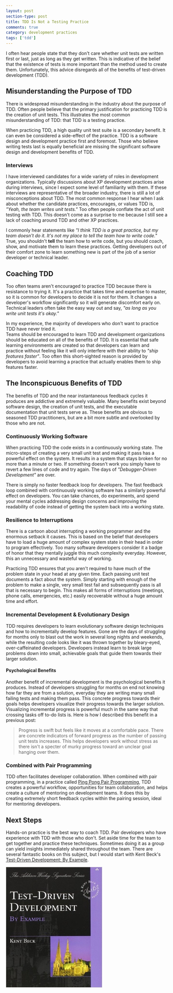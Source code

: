 ```yaml
---
layout: post
section-type: post
title: TDD Is Not a Testing Practice 
comments: true
category: development practices
tags: ['tdd']
---
```


I often hear people state that they don't care whether unit tests are written first or last, just as long as they get written. This is indicative of the belief that the existence of tests is more important than the method used to create them. Unfortunately, this advice disregards all of the benefits of test-driven development (TDD). 

## Misunderstanding the Purpose of TDD 

There is widespread misunderstanding in the industry about the purpose of TDD. Often people believe that the primary justification for practicing TDD is the creation of unit tests. This illustrates the most common misunderstanding of TDD: that TDD is a testing practice.

When practicing TDD, a high quality unit test suite is a secondary benefit. It can even be considered a side-effect of the practice. TDD is a software design and development practice first and foremost. Those who believe writing tests last is equally beneficial are missing the significant software design and development benefits of TDD.

### Interviews

I have interviewed candidates for a wide variety of roles in development organizations. Typically discussions about XP development practices arise during interviews, since I expect some level of familiarity with them. If these interviews are representative of the broader industry, there is still a lot of misconceptions about TDD. The most common response I hear when I ask about whether the candidate practices, encourages, or values TDD is, _"Yeah, the team writes unit tests."_ Too often people conflate the act of unit testing with TDD. This doesn't come as a surprise to me because I still see a lack of coaching around TDD and other XP practices.

I commonly hear statements like _"I think TDD is a great practice, but my team doesn't do it. It's not my place to tell the team how to write code."_ True, you shouldn't **tell** the team how to write code, but you should coach, show, and motivate them to learn these practices. Getting developers out of their comfort zone to learn something new is part of the job of a senior developer or technical leader.

## Coaching TDD

Too often teams aren't encouraged to practice TDD because there is resistance to trying it. It's a practice that takes time and expertise to master, so it is common for developers to decide it is not for them. It changes a developer's workflow significantly so it will generate discomfort early on. Technical leaders often take the easy way out and say, _"as long as you write unit tests it's okay."_ 

In my experience, the majority of developers who don't want to practice TDD have never tried it.  
Teams should be encouraged to learn TDD and development organizations should be educated on all of the benefits of TDD. It is essential that safe learning environments are created so that developers can learn and practice without feeling like it will only interfere with their ability to _"ship features faster"_. Too often this short-sighted reason is provided by developers to avoid learning a practice that actually enables them to ship features faster. 


## The Inconspicuous Benefits of TDD

The benefits of TDD and the near instantaneous feedback cycles it produces are addictive and extremely valuable. Many benefits exist beyond software design, the creation of unit tests, and the executable documentation that unit tests serve as. These benefits are obvious to seasoned TDD practitioners, but are a bit more subtle and overlooked by those who are not.

### Continuously Working Software

When practicing TDD the code exists in a continuously working state. The micro-steps of creating a very small unit test and making it pass has a powerful effect on the system. It results in a system that stays broken for no more than a minute or two. If something doesn't work you simply have to revert a few lines of code and try again. The days of _"Debugger-Driven Development"_ are over.

There is simply no faster feedback loop for developers. The fast feedback loop combined with continuously working software has a similarly powerful effect on developers. You can take chances, do experiments, and spend your mental cycles addressing design concerns and improving the readability of code instead of getting the system back into a working state. 

### Resilience to Interruptions

There is a cartoon about interrupting a working programmer and the enormous setback it causes. This is based on the belief that developers have to load a huge amount of complex system state in their head in order to program effectively. Too many software developers consider it a badge of honor that they mentally juggle this much complexity everyday. However, this an unnecessary and wasteful way of working. 
 
Practicing TDD ensures that you aren't required to have much of the problem state in your head at any given time. Each passing unit test documents a fact about the system. Simply starting with enough of the problem to make a single, very small test fail and subsequently pass is all that is necessary to begin. This makes all forms of interruptions (meetings, phone calls, emergencies, etc.) easily recoverable without a huge amount time and effort. 

### Incremental Development & Evolutionary Design

TDD requires developers to learn evolutionary software design techniques and how to incrementally develop features. Gone are the days of struggling for months only to blast out the work in several long nights and weekends, while the resulting code looks like it was thrown together by bleary-eyed, over-caffeinated developers. Developers instead learn to break large problems down into small, achievable goals that guide them towards their larger solution. 

#### Psychological Benefits 

Another benefit of incremental development is the psychological benefits it produces. Instead of developers struggling for months on end not knowing how far they are from a solution, everyday they are writing many small failing tests and making them pass. This concrete progress towards their goals helps developers visualize their progress towards the larger solution. Visualizing incremental progress is powerful much in the same way that crossing tasks off to-do lists is. Here is how I described this benefit in a previous post:

> Progress is swift but feels like it moves at a comfortable pace. There are concrete indicators of forward progress as the number of passing unit tests increases. This helps developers work without stress as there isn't a specter of murky progress toward an unclear goal hanging over them. <br />


### Combined with Pair Programming 

TDD often facilitates developer collaboration. When combined with pair programming, in a practice called [Ping Pong Pair Programming](/2015/04/18/ping-pong-pair-programming.html), TDD creates a powerful workflow, opportunities for team collaboration, and helps create a culture of mentoring on development teams. It does this by creating extremely short feedback cycles within the pairing session, ideal for mentoring developers.

## Next Steps 

Hands-on practice is the best way to coach TDD. Pair developers who have experience with TDD with those who don't. Set aside time for the team to get together and practice these techniques. Sometimes doing it as a group can yield insights immediately shared throughout the team. There are several fantastic books on this subject, but I would start with Kent Beck's [Test-Driven Development: By Example](https://www.amazon.com/Test-Driven-Development-Kent-Beck/dp/0321146530/ref=sr_1_1?s=books&ie=UTF8&qid=1495277882&sr=1-1&keywords=tdd+by+example).

 <img class="img-responsive" src="/img/tdd_by_example.jpg" />